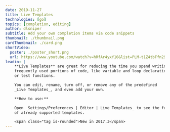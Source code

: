 ```yaml
---
date: 2019-11-27
title: Live Templates
technologies: [go]
topics: [completion, editing]
author: dlsniper
subtitle: Add your own completion items via code snippets
thumbnail: ./thumbnail.png
cardThumbnail: ./card.png
shortVideo:
  poster: ./poster_short.png
  url: https://www.youtube.com/watch?v=hRfAr4yxY10&list=PLM-t1Z4tbFfn291KlSOQE_ulCAyzXO3uA
leadin: |
    **Live Templates** are great for reducing the time you spend writing
    frequently used portions of code, like variable and loop declarations, 
    or test functions.

    You can edit, rename, turn off, or remove any of the predefined
    _Live Templates_, and even add your own.

    **How to use:**

    Open _Settings/Preferences | Editor | Live Templates_ to see the full list
    of already supported templates.

    <span class="tag is-rounded">New in 2017.3</span>
---
```


